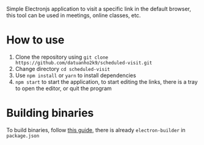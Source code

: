 Simple Electronjs application to visit a specific link in the default browser, this tool can be used in meetings, online classes, etc.

# How to use
1. Clone the repository using `git clone https://github.com/datuanho2k9/scheduled-visit.git`
2. Change directory `cd scheduled-visit`
3. Use `npm install` or `yarn` to install dependencies
4. `npm start` to start the application, to start editing the links, there is a tray to open the editor, or quit the program

# Building binaries
To build binaries, follow [this guide](https://www.electron.build/cli), there is already `electron-builder` in `package.json`
